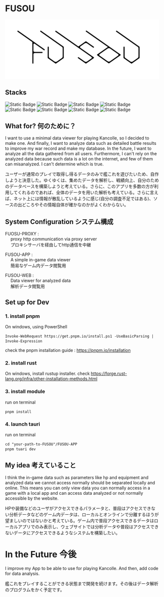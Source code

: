 # FUSOU

![FUSOU](DOCS/title.png)

## Stacks

<p style="display: inline">
  <img alt="Static Badge" src="https://img.shields.io/badge/rust-000000?style=for-the-badge&logo=rust&logoColor=FFFFFF&color=000000">
<p style="display: inline">
  <img alt="Static Badge" src="https://img.shields.io/badge/Typescript-000000?style=for-the-badge&logo=typescript&logoColor=FFFFFF&color=3178C6">
<p style="display: inline">
  <img alt="Static Badge" src="https://img.shields.io/badge/Go-000000?style=for-the-badge&logo=go&logoColor=FFFFFF&color=00ADD8">
<p style="display: inline">
  <img alt="Static Badge" src="https://img.shields.io/badge/tauri-000000?style=for-the-badge&logo=tauri&logoColor=FFFFFF&color=24C8D8">
<p style="display: inline">
  <img alt="Static Badge" src="https://img.shields.io/badge/pnpm-000000?style=for-the-badge&logo=pnpm&logoColor=FFFFFF&color=F69220">
<p style="display: inline">
  <img alt="Static Badge" src="https://img.shields.io/badge/cargo-000000?style=for-the-badge&logo=rust&logoColor=FFFFFF&color=000000">
<p style="display: inline">
  <img alt="Static Badge" src="https://img.shields.io/badge/tailwind css-000000?style=for-the-badge&logo=tailwindcss&logoColor=FFFFFF&color=06B6D4">
<p style="display: inline">
  <img alt="Static Badge" src="https://img.shields.io/badge/Solid-000000?style=for-the-badge&logo=solid&logoColor=FFFFFF&color=2C4F7C">
</p>

## What for? 何のために？
I want to use a minimal data viewer for playing Kancolle, so I decided to make one.
And finally, I want to analyze data such as detailed battle results to improve my war record and make my database. In the future, I want to analyze all the data gathered from all users.
Furthermore, I can't rely on the analyzed data because such data is a lot on the internet, and few of them can misanalyzed. I can't determine which is true.

ユーザーが通常のプレイで取得し得るデータのみで艦これを遊びたいため、自作しようと決意した。ゆくゆくは、集めたデータを解析し、戦績向上、自分のためのデータベースを構築しようと考えている。さらに、このアプリを多数の方が利用してくれるのであれば、全体のデータを用いた解析も考えている。さらに言えば、ネット上には情報が散乱しているように感じ(自分の調査不足ではある)、ソースの出どころやその情報自体が確かなのかがよくわからない。

## System Configuration システム構成
FUOSU-PROXY : <br>
&emsp; proxy http communication via proxy server<br>
&emsp; プロキシサーバを経由してhttp通信を中継

FUSOU-APP : <br>
&emsp; A simple in-game data viewer<br>
&emsp; 簡易なゲーム内データ閲覧用

FUSOU-WEB : <br>
&emsp; Data viewer for analyzed data<br>
&emsp; 解析データ閲覧用

## Set up for Dev
### 1. install pnpm

On windows, using PowerShell
```
Invoke-WebRequest https://get.pnpm.io/install.ps1 -UseBasicParsing | Invoke-Expression
```

check the pnpm installation guide :
https://pnpm.io/installation

### 2. install rust
On windows, install rustup installer.
check https://forge.rust-lang.org/infra/other-installation-methods.html

### 3. install module
run on terminal 
```
pnpm install
```

### 4. launch tauri
run on terminal
```
cd "your-path-to-FUSOU"/FUSOU-APP
pnpm tuari dev
```

## My idea 考えていること
I think the in-game data such as parameters like hp and equipment and analyzed data we cannot access normally should be separated locally and online. This means you can only view data you can normally access in a game with a local app and can access data analyzed or not normally accessible by the website.

HPや装備などのユーザがアクセスできるパラメータと、普段はアクセスできない分析データなどのゲーム内データは、ローカルとオンラインで分離するほうが望ましいのではないかと考えている。ゲーム内で普段アクセスできるデータはローカルアプリでのみ表示し、ウェブサイトでは分析データや普段はアクセスできないデータにアクセスできるようなシステムを構築したい。

# In the Future 今後
I improve my App to be able to use for playing Kancolle. And then, add code for data analysis.

艦これをプレイすることができる状態まで開発を続けます。その後はデータ解析のプログラムをかく予定です。